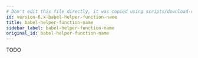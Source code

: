 ```yaml
---
# Don't edit this file directly, it was copied using scripts/download-readmes.js: 
id: version-6.x-babel-helper-function-name
title: babel-helper-function-name
sidebar_label: babel-helper-function-name
original_id: babel-helper-function-name
---
```


TODO

